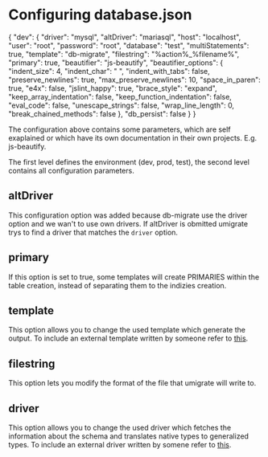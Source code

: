 # Configuring database.json

{
   "dev": {
      "driver": "mysql",
      "altDriver": "mariasql",
      "host": "localhost",
      "user": "root",
      "password": "root",
      "database": "test",
      "multiStatements": true,
      "template": "db-migrate",
      "filestring": "%action%_%filename%",
      "primary": true,
      "beautifier": "js-beautify",
      "beautifier_options":
      {
         "indent_size": 4,
         "indent_char": " ",
         "indent_with_tabs": false,
         "preserve_newlines": true,
         "max_preserve_newlines": 10,
         "space_in_paren": true,
         "e4x": false,
         "jslint_happy": true,
         "brace_style": "expand",
         "keep_array_indentation": false,
         "keep_function_indentation": false,
         "eval_code": false,
         "unescape_strings": false,
         "wrap_line_length": 0,
         "break_chained_methods": false
      },
      "db_persist": false
   }
}

The configuration above contains some parameters, which are self exaplained
or which have its own documentation in their own projects. E.g. js-beautify.

The first level defines the environment (dev, prod, test), the second level
contains all configuration parameters.

## altDriver

This configuration option was added because db-migrate use the driver option
and we wan't to use own drivers. If altDriver is obmitted umigrate trys to find
a driver that matches the `driver` option.

## primary

If this option is set to true, some templates will create PRIMARIES within the
table creation, instead of separating them to the indizies creation.

## template

This option allows you to change the used template which generate the output.
To include an external template written by someone refer to 
[this](http://umigrate.readthedocs.org/en/latest/features/#external-drivers-templates).

## filestring

This option lets you modify the format of the file that umigrate will write to.

## driver

This option allows you to change the used driver which fetches the information about
the schema and translates native types to generalized types.
To include an external driver written by somene refer to
[this](http://umigrate.readthedocs.org/en/latest/features/#external-drivers-templates).